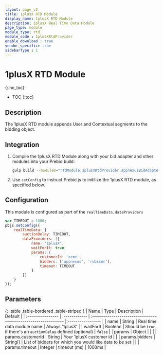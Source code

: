 ```yaml
---
layout: page_v2
title: 1plusX RTD Module
display_name: 1plusX RTD Module
description: 1plusX Real Time Data Module
page_type: module
module_type: rtd
module_code : 1plusXRtdProvider
enable_download : true
vendor_specific: true
sidebarType : 1
---
```


# 1plusX RTD Module

{:.no_toc}

* TOC
{:toc}

## Description

The 1plusX RTD module appends User and Contextual segments to the bidding object.

## Integration

1. Compile the 1plusX RTD Module along with your bid adapter and other modules into your Prebid build:  

    ```bash
    gulp build --modules="rtdModule,1plusXRtdProvider,appnexusBidAdapter,..."  
    ```

2. Use `setConfig` to instruct Prebid.js to initilize the 1plusX RTD module, as specified below.

## Configuration

This module is configured as part of the `realTimeData.dataProviders`  

```javascript
var TIMEOUT = 1000;
pbjs.setConfig({
    realTimeData: {
        auctionDelay: TIMEOUT,
        dataProviders: [{
            name: '1plusX',
            waitForIt: true,
            params: {
                customerId: 'acme',
                bidders: ['appnexus', 'rubicon'],
                timeout: TIMEOUT
            }
        }]
    }
});
```

## Parameters

{: .table .table-bordered .table-striped }
| Name              | Type          | Description                                                      | Default           |
| :---------------- | :------------ | :--------------------------------------------------------------- |:----------------- |
| name              | String        | Real time data module name                                       | Always '1plusX'   |
| waitForIt         | Boolean       | Should be `true` if there's an `auctionDelay` defined (optional) | `false`           |
| params            | Object        |                                                                  |                   |
| params.customerId | String        | Your 1plusX customer id                                          |                   |
| params.bidders    | String[]      | List of bidders for which you would like data to be set          |                   |
| params.timeout    | Integer       | timeout (ms)                                                     | 1000ms            |
